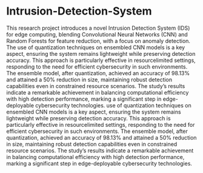 # Intrusion-Detection-System

This research project introduces a novel Intrusion Detection System
(IDS) for edge computing, blending Convolutional Neural Networks
(CNN) and Random Forests for feature reduction, with a focus on anomaly
detection. The use of quantization techniques on ensembled CNN models
is a key aspect, ensuring the system remains lightweight while preserving
detection accuracy. This approach is particularly effective in resourcelimited
settings, responding to the need for efficient cybersecurity in
such environments. The ensemble model, after quantization, achieved an
accuracy of 98.13% and attained a 50% reduction in size, maintaining
robust detection capabilities even in constrained resource scenarios. The
study’s results indicate a remarkable achievement in balancing computational
efficiency with high detection performance, marking a significant
step in edge-deployable cybersecurity technologies.
use of quantization techniques on ensembled CNN models
is a key aspect, ensuring the system remains lightweight while preserving
detection accuracy. This approach is particularly effective in resourcelimited
settings, responding to the need for efficient cybersecurity in
such environments. The ensemble model, after quantization, achieved an
accuracy of 98.13% and attained a 50% reduction in size, maintaining
robust detection capabilities even in constrained resource scenarios. The
study’s results indicate a remarkable achievement in balancing computational
efficiency with high detection performance, marking a significant
step in edge-deployable cybersecurity technologies.


